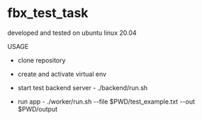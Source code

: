 # fbx_test_task

developed and tested on ubuntu linux 20.04

USAGE

- clone repository

- create and activate virtual env

- start test backend server - ./backend/run.sh

- run app - ./worker/run.sh --file $PWD/test_example.txt --out $PWD/output